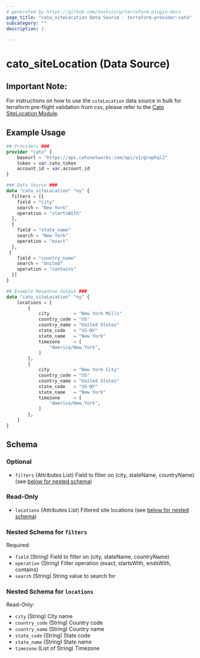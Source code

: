 ```yaml
---
# generated by https://github.com/hashicorp/terraform-plugin-docs
page_title: "cato_siteLocation Data Source - terraform-provider-cato"
subcategory: ""
description: |-
  
---
```


# cato_siteLocation (Data Source)

## Important Note: 
For instructions on how to use the `siteLocation` data source in bulk for terraform pre-flight validation from csv, please refer to the [Cato SiteLocation Module](https://registry.terraform.io/modules/catonetworks/sitelocation/cato/latest).

## Example Usage

```terraform
## Providers ###
provider "cato" {
    baseurl = "https://api.catonetworks.com/api/v1/graphql2"
    token = var.cato_token
    account_id = var.account_id
}

### Data Source ###
data "cato_siteLocation" "ny" {
  filters = [{
    field = "city"
    search = "New York"
    operation = "startsWith"
  },
  {
    field = "state_name"
    search = "New York"
    operation = "exact"
  },
 {
    field = "country_name"
    search = "United"
    operation = "contains"
  }]
}

## Example Response Output ###
data "cato_siteLocation" "ny" {
    locations = [
        {
            city         = "New York Mills"
            country_code = "US"
            country_name = "United States"
            state_code   = "US-NY"
            state_name   = "New York"
            timezone     = [
                "America/New_York",
            ]
        },
        {
            city         = "New York City"
            country_code = "US"
            country_name = "United States"
            state_code   = "US-NY"
            state_name   = "New York"
            timezone     = [
                "America/New_York",
            ]
        },
    ]
}
```

<!-- schema generated by tfplugindocs -->
## Schema

### Optional

- `filters` (Attributes List) Field to filter on (city, stateName, countryName) (see [below for nested schema](#nestedatt--filters))

### Read-Only

- `locations` (Attributes List) Filtered site locations (see [below for nested schema](#nestedatt--locations))

<a id="nestedatt--filters"></a>
### Nested Schema for `filters`

Required:

- `field` (String) Field to filter on (city, stateName, countryName)
- `operation` (String) Filter operation (exact, startsWith, endsWith, contains)
- `search` (String) String value to search for


<a id="nestedatt--locations"></a>
### Nested Schema for `locations`

Read-Only:

- `city` (String) City name
- `country_code` (String) Country code
- `country_name` (String) Country name
- `state_code` (String) State code
- `state_name` (String) State name
- `timezone` (List of String) Timezone
